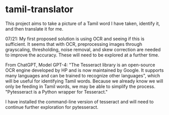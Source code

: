 # tamil-translator

This project aims to take a picture of a Tamil word I have taken, identify it, and then translate it for me.

07/21: 
My first proposed solution is using OCR and seeing if this is sufficient. It seems that with OCR, preprocessing images through grayscaling, thresholding, noise removal, and skew correction are needed to improve the accuracy. These will need to be explored at a further time.

From ChatGPT, Model GPT-4: "The Tesseract library is an open-source OCR engine developed by HP and is now maintained by Google. It supports many languages and can be trained to recognize other languages", which will be useful for identifying Tamil words. Because we already know we will only be feeding in Tamil words, we may be able to simplify the process. "Pytesseract is a Python wrapper for Tesseract."

I have installed the command-line version of tesseract and will need to continue further exploration for pytesseract.